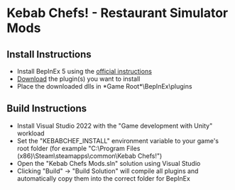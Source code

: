 # Kebab Chefs! - Restaurant Simulator Mods
 
## Install Instructions
- Install BepInEx 5 using the [official instructions](https://docs.bepinex.dev/articles/user_guide/installation/index.html)
- [Download](https://github.com/Dino0040/UnhealthyKebab/releases/latest) the plugin(s) you want to install
- Place the downloaded dlls in \*Game Root\*\BepInEx\plugins

## Build Instructions
- Install Visual Studio 2022 with the "Game development with Unity" workload
- Set the "KEBABCHEF_INSTALL" environment variable to your game's root folder (for example "C:\Program Files (x86)\Steam\steamapps\common\Kebab Chefs!")
- Open the "Kebab Chefs Mods.sln" solution using Visual Studio
- Clicking "Build" -> "Build Solution" will compile all plugins and automatically copy them into the correct folder for BepInEx